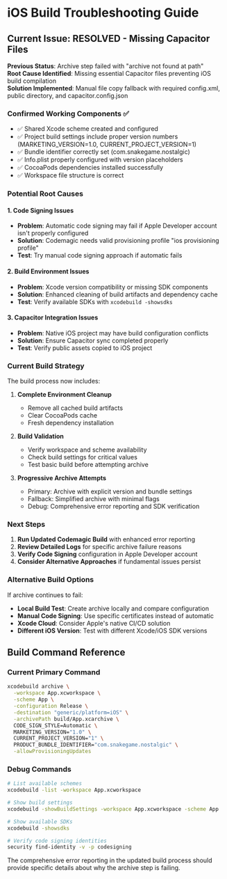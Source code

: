 # iOS Build Troubleshooting Guide

## Current Issue: RESOLVED - Missing Capacitor Files

**Previous Status**: Archive step failed with "archive not found at path"  
**Root Cause Identified**: Missing essential Capacitor files preventing iOS build compilation  
**Solution Implemented**: Manual file copy fallback with required config.xml, public directory, and capacitor.config.json

### Confirmed Working Components ✅
- ✅ Shared Xcode scheme created and configured
- ✅ Project build settings include proper version numbers (MARKETING_VERSION=1.0, CURRENT_PROJECT_VERSION=1)
- ✅ Bundle identifier correctly set (com.snakegame.nostalgic)
- ✅ Info.plist properly configured with version placeholders
- ✅ CocoaPods dependencies installed successfully
- ✅ Workspace file structure is correct

### Potential Root Causes

#### 1. Code Signing Issues
- **Problem**: Automatic code signing may fail if Apple Developer account isn't properly configured
- **Solution**: Codemagic needs valid provisioning profile "ios provisioning profile"
- **Test**: Try manual code signing approach if automatic fails

#### 2. Build Environment Issues
- **Problem**: Xcode version compatibility or missing SDK components
- **Solution**: Enhanced cleaning of build artifacts and dependency cache
- **Test**: Verify available SDKs with `xcodebuild -showsdks`

#### 3. Capacitor Integration Issues
- **Problem**: Native iOS project may have build configuration conflicts
- **Solution**: Ensure Capacitor sync completed properly
- **Test**: Verify public assets copied to iOS project

### Current Build Strategy

The build process now includes:

1. **Complete Environment Cleanup**
   - Remove all cached build artifacts
   - Clear CocoaPods cache
   - Fresh dependency installation

2. **Build Validation**
   - Verify workspace and scheme availability
   - Check build settings for critical values
   - Test basic build before attempting archive

3. **Progressive Archive Attempts**
   - Primary: Archive with explicit version and bundle settings
   - Fallback: Simplified archive with minimal flags
   - Debug: Comprehensive error reporting and SDK verification

### Next Steps

1. **Run Updated Codemagic Build** with enhanced error reporting
2. **Review Detailed Logs** for specific archive failure reasons
3. **Verify Code Signing** configuration in Apple Developer account
4. **Consider Alternative Approaches** if fundamental issues persist

### Alternative Build Options

If archive continues to fail:
- **Local Build Test**: Create archive locally and compare configuration
- **Manual Code Signing**: Use specific certificates instead of automatic
- **Xcode Cloud**: Consider Apple's native CI/CD solution
- **Different iOS Version**: Test with different Xcode/iOS SDK versions

## Build Command Reference

### Current Primary Command
```bash
xcodebuild archive \
  -workspace App.xcworkspace \
  -scheme App \
  -configuration Release \
  -destination "generic/platform=iOS" \
  -archivePath build/App.xcarchive \
  CODE_SIGN_STYLE=Automatic \
  MARKETING_VERSION="1.0" \
  CURRENT_PROJECT_VERSION="1" \
  PRODUCT_BUNDLE_IDENTIFIER="com.snakegame.nostalgic" \
  -allowProvisioningUpdates
```

### Debug Commands
```bash
# List available schemes
xcodebuild -list -workspace App.xcworkspace

# Show build settings
xcodebuild -showBuildSettings -workspace App.xcworkspace -scheme App

# Show available SDKs
xcodebuild -showsdks

# Verify code signing identities
security find-identity -v -p codesigning
```

The comprehensive error reporting in the updated build process should provide specific details about why the archive step is failing.